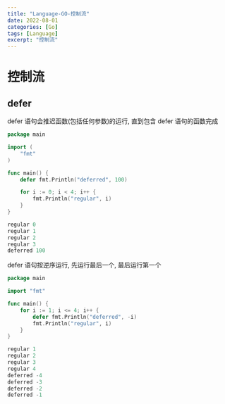 ```yaml
---
title: "Language-GO-控制流"
date: 2022-08-01
categories: [Go]
tags: [Language]
excerpt: "控制流"
---
```


# 控制流

## defer

defer 语句会推迟函数(包括任何参数)的运行, 直到包含 defer 语句的函数完成

```go
package main

import (
    "fmt"
)

func main() {
    defer fmt.Println("deferred", 100)

    for i := 0; i < 4; i++ {
        fmt.Println("regular", i)
    }
}
```

```go
regular 0
regular 1
regular 2
regular 3
deferred 100
```

defer 语句按逆序运行, 先运行最后一个, 最后运行第一个


```go
package main

import "fmt"

func main() {
    for i := 1; i <= 4; i++ {
        defer fmt.Println("deferred", -i)
        fmt.Println("regular", i)
    }
}
```

```go
regular 1
regular 2
regular 3
regular 4
deferred -4
deferred -3
deferred -2
deferred -1
```